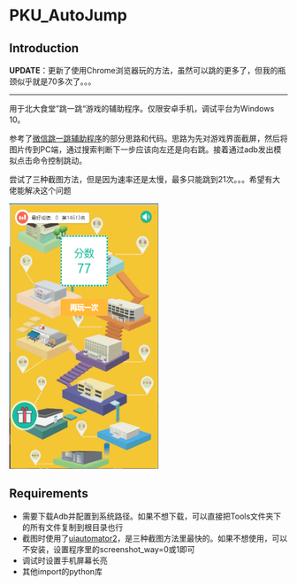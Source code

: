 # PKU_AutoJump
## Introduction
**UPDATE**：更新了使用Chrome浏览器玩的方法，虽然可以跳的更多了，但我的瓶颈似乎就是70多次了。。。
***

用于北大食堂”跳一跳“游戏的辅助程序。仅限安卓手机，调试平台为Windows 10。

参考了[微信跳一跳辅助程序](https://github.com/wangshub/wechat_jump_game)的部分思路和代码。思路为先对游戏界面截屏，然后将图片传到PC端，通过搜索判断下一步应该向左还是向右跳。接着通过adb发出模拟点击命令控制跳动。

尝试了三种截图方法，但是因为速率还是太慢，最多只能跳到21次。。。希望有大佬能解决这个问题

<p align="left"><img src="autojump.png" width = "270" height = "480"/></div>

## Requirements
- 需要下载Adb并配置到系统路径。如果不想下载，可以直接把Tools文件夹下的所有文件复制到根目录也行
- 截图时使用了[uiautomator2](https://github.com/openatx/uiautomator2)，是三种截图方法里最快的。如果不想使用，可以不安装，设置程序里的screenshot_way=0或1即可
- 调试时设置手机屏幕长亮
- 其他import的python库